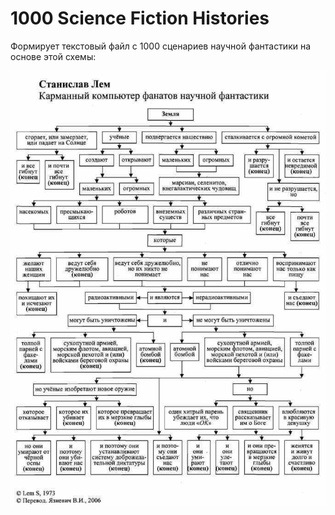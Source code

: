# 1000 Science Fiction Histories

Формирует текстовый файл с 1000 сценариев научной фантастики на основе этой схемы:

![Станислав Лем. Карманный компьютер фанатов научной фантастики](science_fiction_histories.jpg)
